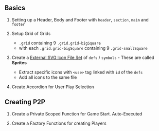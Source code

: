 ## Basics

1. Setting up a Header, Body and Footer with `header`, `section`, `main` and `footer`

2. Setup Grid of Grids
    - `.grid` containing 9 `.grid.grid-bigSquare`
    - with each `.grid.grid-bigSquare` containing 9 `.grid-smallSquare`

3. Create a [External SVG Icon File Set](../icons.svg) of `defs` / `symbols` - These are called **Sprites**
    - Extract specific icons with `<use>` tag linked with `id` of the `defs`
    - Add all icons to the same file

4. Create Accordion for User Play Selection

## Creating P2P

1. Create a Private Scoped Function for Game Start. Auto-Executed

2. Create a Factory Functions for creating Players